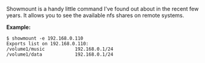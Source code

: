 
Showmount is a handy little command I've found out about in the recent few years. It allows you to see the available nfs shares on remote systems.

**Example:**

    $ showmount -e 192.168.0.110  
    Exports list on 192.168.0.110:  
    /volume1/music           192.168.0.1/24  
    /volume1/data            192.168.0.1/24

